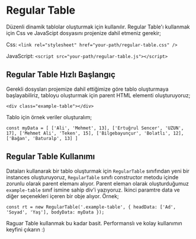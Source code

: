 # Regular Table

Düzenli dinamik tablolar oluşturmak için kullanılır. Regular Table'ı kullanmak için Css ve JavaScipt dosyasını projenize dahil etmeniz gerekir;

Css: `<link rel="stylesheet" href="your-path/regular-table.css" />`

JavaScript: `<script src="your-path/regular-table.js"></script>`

## Regular Table Hızlı Başlangıç

Gerekli dosysları projemize dahil ettiğimize göre tablo oluşturmaya başlayabiliriz, tabloyu oluşturmak için parent HTML elementi oluşturuyoruz;

`<div class="example-table"></div>`

Tablo için örnek veriler oluşturalım;

`
const myData = [
			['Ali', 'Mehmet', 13],
			['Ertuğrul Sencer', 'UZUN', 17],
			['Mehmet Ali', 'Teken', 15],
			['Bilgebayunçur', 'Bolatlı', 12],
			['Bağan', 'Baturalp', 13]
		]
`

## Regular Table Kullanımı

Dataları kullanarak bir tablo oluşturmak için `RegularTable` sınıfından yeni bir instances oluşturuyoruz, `RegularTable` sınıfı constructor metodu içinde zorunlu olarak parent elemanı alıyor.
Parent eleman olarak oluşturduğumuz `example-table` sınıf ismine sahip div'i yazıyoruz. İkinci paramtre data ve diğer seçenekleri içeren bir obje alıyor. Örnek;

`
const rt = new RegularTable('.example-table', {
			headData: ['Ad', 'Soyad', 'Yaş'],
			bodyData: myData
		});
`

Raguar Table kullanmak bu kadar basit. Performanslı ve kolay kullanımın keyfini çıkarın :)

